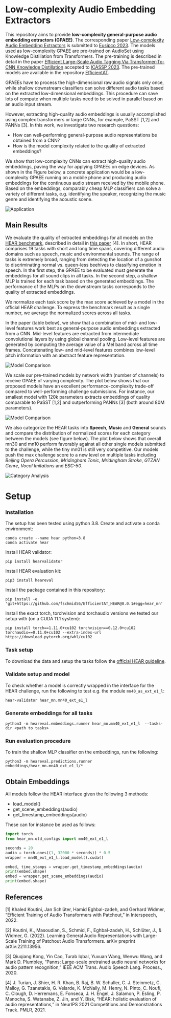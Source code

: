 # Low-complexity Audio Embedding Extractors

This repository aims to provide **low-complexity general-purpose audio embedding extractors (GPAEE)**.
The corresponding paper [Low-complexity Audio Embedding Extractors](https://arxiv.org/pdf/2303.01879.pdf) is submitted to
[Eusipco 2023](https://eusipco2023.org/). The models used as low-complexity GPAEE are pre-trained on AudioSet using Knowledge
Distillation from Transformers. The pre-training is described in detail in the paper 
[Efficient Large-Scale Audio Tagging Via Transformer-To-CNN Knowledge Distillation](https://arxiv.org/pdf/2211.04772.pdf) 
accepted to [ICASSP 2023](https://2023.ieeeicassp.org/). The pre-trained models are available in the repository [EfficientAT](https://github.com/fschmid56/EfficientAT).

GPAEEs have to process the high-dimensional raw audio signals only once,
while shallow downstream classifiers can solve different audio tasks based on the extracted low-dimensional embeddings. 
This procedure can save lots of compute when multiple tasks need to be solved in parallel based on an audio input stream.

However, extracting high-quality audio embeddings is usually accomplished using complex transformers or large CNNs, 
for example, PaSST [1,2] and PANNs [3]. In this work, we investigate two research questions:

* How can well-performing general-purpose audio representations be obtained from a CNN?
* How is the model complexity related to the quality of extracted embeddings?

We show that low-complexity CNNs can extract high-quality audio embeddings, paving the way for applying GPAEEs
on edge devices. As shown in the Figure below, a concrete application would be a low-complexity GPAEE running on a mobile phone
and producing audio embeddings for the continuous audio stream received by the mobile phone. Based on the embeddings, 
comparably cheap MLP classifiers can solve a variety of different tasks, e.g. identifying the speaker, recognizing the music genre 
and identifying the acoustic scene.

![Application](/images/mobile.png)

## Main Results

We evaluate the quality of extracted embeddings for all models on the [HEAR benchmark](https://hearbenchmark.com/), 
described in detail in [this paper](https://arxiv.org/pdf/2203.03022.pdf) [4]. In short, HEAR comprises 19 tasks with short and
long time spans, covering different audio domains such as speech, music and environmental sounds. The range of tasks is 
extremely broad, ranging from detecting the location of a gunshot to discriminating normal vs. queen-less beehives to 
classifying emotion in speech. In the first step, the GPAEE to be evaluated must generate the embeddings for all sound clips
in all tasks. In the second step, a shallow MLP is trained for each task based on the generated embeddings. The performance
of the MLPs on the downstream tasks corresponds to the quality of extracted embeddings.

We normalize each task score by the max score achieved by a model in the official HEAR challenge. To express the benchmark
result as a single number, we average the normalized scores across all tasks.

In the paper (table below), we show that a combination of mid- and low-level features work best as general-purpose audio
embeddings extracted from a CNN. Mid-level features are extracted from intermediate convolutional layers by using global channel
pooling. Low-level features are generated by computing the average value of a Mel band across all time frames. Concatenating
low- and mid-level features combines low-level pitch information with an abstract feature representation.

![Model Comparison](/images/features.png)

We scale our pre-trained models by network width (number of channels) to receive GPAEE of varying complexity. The plot below
shows that our proposed models have an excellent performance-complexity trade-off compared to well-performing challenge submissions.
For instance, our smallest model with 120k parameters extracts embeddings of quality comparable to PaSST [1,2] and 
outperforming PANNs [3] (both around 80M parameters).

![Model Comparison](/images/model_comp.png)

We also categorize the HEAR tasks into **Speech**, **Music** and **General** sounds and compare the distribution of normalized scores for each category between
the models (see figure below). The plot below shows that overall mn30 and mn10 perform favorably against all other single models
submitted to the challenge, while the tiny mn01 is still very competitive. Our models push the max challenge score to a new
level on multiple tasks including *Beijing Opera Percussion*, *Mridingham Tonic*, *Mridingham Stroke*, *GTZAN Genre*,
*Vocal Imitations* and *ESC-50*.

![Category Analysis](/images/category_analysis.png)


# Setup
### Installation

The setup has been tested using python 3.8. Create and activate a conda environment:

```
conda create --name hear python=3.8
conda activate hear
```

Install HEAR validator:

```
pip install hearvalidator
```

Install HEAR evaluation kit:

```
pip3 install heareval
```

Install the package contained in this repository: 

```
pip install -e 'git+https://github.com/fschmid56/EfficientAT_HEAR@0.0.1#egg=hear_mn' 
```

Install the exact torch, torchvision and torchaudio versions we tested our setup with (on a CUDA 11.1 system):

```
pip install torch==1.11.0+cu102 torchvision==0.12.0+cu102 torchaudio==0.11.0+cu102 --extra-index-url https://download.pytorch.org/whl/cu102
```

### Task setup

To download the data and setup the tasks follow the [official HEAR guideline](https://hearbenchmark.com/hear-tasks.html).

### Validate setup and model

To check whether a model is correctly wrapped in the interface for the HEAR challenge, run the following to test e.g. the 
module `mn40_as_ext_e1_l`:

```
hear-validator hear_mn.mn40_ext_e1_l
```

### Generate embeddings for all tasks

```
python3 -m heareval.embeddings.runner hear_mn.mn40_ext_e1_l  --tasks-dir <path to tasks>
```

###  Run evaluation procedure

To train the shallow MLP classifier on the embeddings, run the following:

```
python3 -m heareval.predictions.runner embeddings/hear_mn.mn40_ext_e1_l/*
```

## Obtain Embeddings

All models follow the HEAR interface given the following 3 methods:

* load_model() 
* get_scene_embeddings(audio)
* get_timestamp_embeddings(audio)

These can for instance be used as follows:

```python
import torch
from hear_mn.old_configs import mn40_ext_e1_l

seconds = 20
audio = torch.ones((1, 32000 * seconds)) * 0.5
wrapper = mn40_ext_e1_l.load_model().cuda()

embed, time_stamps = wrapper.get_timestamp_embeddings(audio)
print(embed.shape)
embed = wrapper.get_scene_embeddings(audio)
print(embed.shape)
```

## References

[1] Khaled Koutini, Jan Schlüter, Hamid Eghbal-zadeh, and Gerhard Widmer, “Efficient Training of Audio Transformers with Patchout,” in Interspeech, 2022.

[2] Koutini, K., Masoudian, S., Schmid, F., Eghbal-zadeh, H., Schlüter, J., & Widmer, G. (2022). Learning General Audio Representations with Large-Scale Training of Patchout Audio Transformers. arXiv preprint arXiv:2211.13956.

[3] Qiuqiang Kong, Yin Cao, Turab Iqbal, Yuxuan Wang, Wenwu Wang, and Mark D. Plumbley, “Panns: Large-scale pretrained audio neural networks for audio pattern recognition,” IEEE ACM Trans. Audio Speech Lang. Process., 2020.

[4] J. Turian, J. Shier, H. R. Khan, B. Raj, B. W. Schuller, C. J. Steinmetz,
C. Malloy, G. Tzanetakis, G. Velarde, K. McNally, M. Henry, N. Pinto,
C. Noufi, C. Clough, D. Herremans, E. Fonseca, J. H. Engel, J. Salamon,
P. Esling, P. Manocha, S. Watanabe, Z. Jin, and Y. Bisk, “HEAR: holistic
evaluation of audio representations,” in NeurIPS 2021 Competitions and
Demonstrations Track. PMLR, 2021.